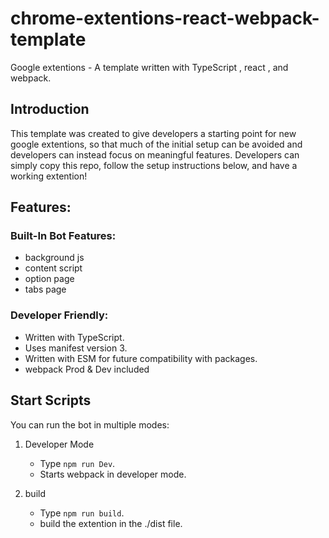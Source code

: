 # chrome-extentions-react-webpack-template

Google extentions - A template written with TypeScript , react , and webpack.

## Introduction

This template was created to give developers a starting point for new google extentions, so that much of the initial setup can be avoided and developers can instead focus on meaningful features. Developers can simply copy this repo, follow the setup instructions below, and have a working extention!

## Features:

### Built-In Bot Features:

- background js
- content script
- option page
- tabs page

### Developer Friendly:

- Written with TypeScript.
- Uses manifest version 3.
- Written with ESM for future compatibility with packages.
- webpack Prod & Dev included

## Start Scripts

You can run the bot in multiple modes:

1. Developer Mode

   - Type `npm run Dev`.
   - Starts webpack in developer mode.

2. build
   - Type `npm run build`.
   - build the extention in the ./dist file.
